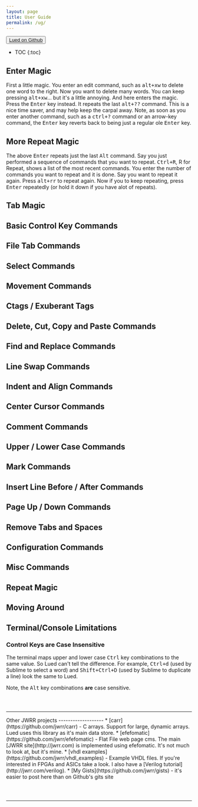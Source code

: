 ```yaml
---
layout: page
title: User Guide
permalink: /ug/
---
```


<nav class="toc" markdown="1">
<button class="favorite styled" type="button">
  <a href="https://github.com/jwrr/lued">Lued on Github</a>
</button>

* TOC
{:toc}
</nav>

Enter Magic
-------------------

First a little magic.  You enter an edit command, such as <kbd>alt+xw</kbd> to 
delete one word to the right.  Now you want to delete many words.  You
can keep pressing <kbd>alt+xw</kbd>... but it's a little annoying.  And here
enters the magic.  Press the <kbd>Enter</kbd> key instead. It repeats the
last <kbd>alt+??</kbd> command. This is a nice time saver, and may help keep the
carpal away.  Note, as soon as you enter another command, such as a <kbd>ctrl+?</kbd>
command or an arrow-key command, the <kbd>Enter</kbd> key reverts back to
being just a regular ole <kbd>Enter</kbd> key.

More Repeat Magic
-----------------
The above <kbd>Enter</kbd> repeats just the last <kbd>Alt</kbd> command.  Say
you just performed a sequence of commands that you want to repeat. <kbd>Ctrl+R</kbd>,
R for Repeat, shows a list of the most recent commands.  You enter the number of
commands you want to repeat and it is done.  Say you want to repeat it again.
Press <kbd>alt+rr</kbd> to repeat again.  Now if you to keep repeating, press
<kbd>Enter</kbd> repeatedly (or hold it down if you have alot of repeats).


Tab Magic
-----------------


Basic Control Key Commands
--------------------------

File Tab Commands
-----

Select Commands
-----

Movement Commands
-----

Ctags / Exuberant Tags
-----

Delete, Cut, Copy and Paste Commands
-----

Find and Replace Commands
-----

Line Swap Commands
-----

Indent and Align Commands
-----

Center Cursor Commands
-----

Comment Commands
-----

Upper / Lower Case Commands
-----

Mark Commands
-----

Insert Line Before / After Commands
-----

Page Up / Down Commands
-----

Remove Tabs and Spaces
-----

Configuration Commands
-----

Misc Commands
-----


Repeat Magic
-----------


Moving Around
-----------


Terminal/Console Limitations
--------------------

### Control Keys are Case Insensitive

The terminal maps upper and lower case <kbd>Ctrl</kbd>
key combinations to the same value.  So Lued can't
tell the difference.  For example, <kbd>Ctrl+d</kbd> (used by
Sublime to select a word) and <kbd>Shift+Ctrl+D</kbd>
(used by Sublime to duplicate a line) look the same to Lued.

Note, the <kbd>Alt</kbd> key combinations **are** case sensitive.


<hr style="margin-top:4em;">
Other JWRR projects
-------------------
* [carr](https://github.com/jwrr/carr) - C arrays. Support for large, dynamic
  arrays.  Lued uses this library as it's main data store.
* [efefomatic](https://github.com/jwrr/efefomatic) - Flat File web page cms.
  The main [JWRR site](http://jwrr.com) is implemented using efefomatic.  It's
  not much to look at, but it's mine.
* [vhdl examples](https://github.com/jwrr/vhdl_examples) - Example VHDL files.
  If you're interested in FPGAs and ASICs take a look.  I also have a
  [Verilog tutorial](http://jwrr.com/verilog).
* [My Gists](https://github.com/jwrr/gists) - it's easier to post here than on Github's gits site

<hr style="margin-top:4em;">







